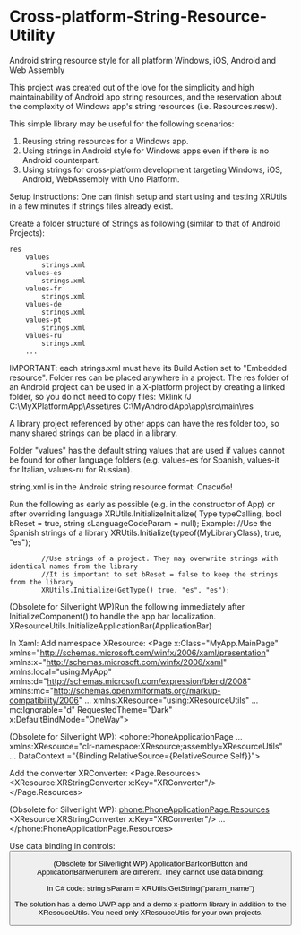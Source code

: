 # Cross-platform-String-Resource-Utility
Android string resource style for all platform Windows, iOS, Android and Web Assembly

This project was created out of the love for the simplicity and high maintainability of Android app string resources, and the reservation about the complexity of Windows app's string resources (i.e. Resources.resw).

This simple library may be useful for the following scenarios:
1. Reusing string resources for a Windows app.
2. Using strings in Android style for Windows apps even if there is no Android counterpart. 
3. Using strings for cross-platform development targeting Windows, iOS, Android, WebAssembly with Uno Platform.

Setup instructions:
One can finish setup and start using and testing XRUtils in a few minutes if strings files already exist.

Create a folder structure of Strings as following (similar to that of Android Projects):

	res
		values
			strings.xml
		values-es
			strings.xml
		values-fr
			strings.xml
		values-de
			strings.xml
		values-pt
			strings.xml
		values-ru
			strings.xml
		...
IMPORTANT: each strings.xml must have its Build Action set to "Embedded resource".
Folder res can be placed anywhere in a project. 
The res folder of an Android project can be used in a X-platform project by creating a linked folder, so you do not need to copy files:
	Mklink /J C:\MyXPlatformApp\Asset\res C:\MyAndroidApp\app\src\main\res

A library project referenced by other apps can have the res folder too, so many shared strings can be placd in a library. 

Folder "values" has the default string values that are used if values cannot be found for other language folders 
(e.g. values-es for Spanish, values-it for Italian, values-ru for Russian).

string.xml is in the Android string resource format:
	<?xml version="1.0" encoding="utf-8"?>
	<resources>
	  <string name="thank_you">Спасибо!</string>
	<resources>


Run the following as early as possible (e.g. in the constructor of App) or after overriding language 
	XRUtils.InitializeInitialize(
            Type typeCalling,
            bool bReset = true,
            string sLanguageCodeParam = null);
Example:
            //Use the Spanish strings of a library
            XRUtils.Initialize(typeof(MyLibraryClass), true, "es");

            //Use strings of a project. They may overwrite strings with identical names from the library
            //It is important to set bReset = false to keep the strings from the library
			XRUtils.Initialize(GetType() true, "es", "es");   
	
(Obsolete for Silverlight WP)Run the following immediately after InitializeComponent() to handle the app bar localization. 
	XResourceUtils.InitializeApplicationBar(ApplicationBar) 

In Xaml:
Add namespace XResource:
<Page
    x:Class="MyApp.MainPage"
    xmlns="http://schemas.microsoft.com/winfx/2006/xaml/presentation"
    xmlns:x="http://schemas.microsoft.com/winfx/2006/xaml"
    xmlns:local="using:MyApp"
    xmlns:d="http://schemas.microsoft.com/expression/blend/2008"
    xmlns:mc="http://schemas.openxmlformats.org/markup-compatibility/2006"
	...
    xmlns:XResource="using:XResourceUtils"
	...
    mc:Ignorable="d"
    RequestedTheme="Dark"
    x:DefaultBindMode="OneWay">

(Obsolete for Silverlight WP):
	<phone:PhoneApplicationPage
		...
		xmlns:XResource="clr-namespace:XResource;assembly=XResourceUtils"
		...
		DataContext ="{Binding RelativeSource={RelativeSource Self}}">

Add the converter XRConverter:
    <Page.Resources>
        <XResource:XRStringConverter x:Key="XRConverter"/>    
    </Page.Resources>

(Obsolete for Silverlight WP):
    <phone:PhoneApplicationPage.Resources>
        <XResource:XRStringConverter x:Key="XRConverter"/>
		...
    </phone:PhoneApplicationPage.Resources>

Use data binding in controls:
	<TextBlock Text="{x:Bind ConverterParameter=hello, Converter={StaticResource XRConverter}}"/>
	<Button Content="{x:Bind ConverterParameter=thank_you, Converter={StaticResource XRConverter}}"/>

(Obsolete for Silverlight WP) ApplicationBarIconButton and ApplicationBarMenuItem are different.  They cannot use data binding:
	<ApplicationBarIconButton Text="param_name" IconUri="..." Click="..." />
    <ApplicationBarMenuItem Text="param_name" Click="..."/>

In C# code:
string sParam =  XRUtils.GetString("param_name")


The solution has a demo UWP app and a demo x-platform library in addition to the XResouceUtils.  You need only XResouceUtils for your own projects. 



			


